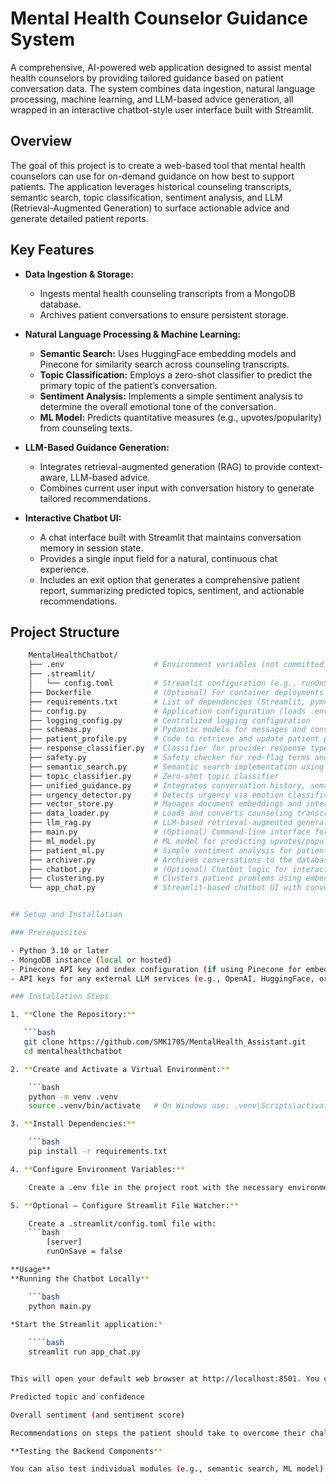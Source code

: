 # Mental Health Counselor Guidance System

A comprehensive, AI-powered web application designed to assist mental health counselors by providing tailored guidance based on patient conversation data. The system combines data ingestion, natural language processing, machine learning, and LLM-based advice generation, all wrapped in an interactive chatbot-style user interface built with Streamlit.

## Overview

The goal of this project is to create a web-based tool that mental health counselors can use for on-demand guidance on how best to support patients. The application leverages historical counseling transcripts, semantic search, topic classification, sentiment analysis, and LLM (Retrieval-Augmented Generation) to surface actionable advice and generate detailed patient reports.

## Key Features

- **Data Ingestion & Storage:**  
  - Ingests mental health counseling transcripts from a MongoDB database.
  - Archives patient conversations to ensure persistent storage.

- **Natural Language Processing & Machine Learning:**  
  - **Semantic Search:** Uses HuggingFace embedding models and Pinecone for similarity search across counseling transcripts.
  - **Topic Classification:** Employs a zero-shot classifier to predict the primary topic of the patient’s conversation.
  - **Sentiment Analysis:** Implements a simple sentiment analysis to determine the overall emotional tone of the conversation.
  - **ML Model:** Predicts quantitative measures (e.g., upvotes/popularity) from counseling texts.

- **LLM-Based Guidance Generation:**  
  - Integrates retrieval-augmented generation (RAG) to provide context-aware, LLM-based advice.
  - Combines current user input with conversation history to generate tailored recommendations.

- **Interactive Chatbot UI:**  
  - A chat interface built with Streamlit that maintains conversation memory in session state.
  - Provides a single input field for a natural, continuous chat experience.
  - Includes an exit option that generates a comprehensive patient report, summarizing predicted topics, sentiment, and actionable recommendations.

## Project Structure

```bash
    MentalHealthChatbot/
    ├── .env                    # Environment variables (not committed)
    ├── .streamlit/
    │   └── config.toml         # Streamlit configuration (e.g., runOnSave = false)
    ├── Dockerfile              # (Optional) For container deployments
    ├── requirements.txt        # List of dependencies (Streamlit, pymongo, torch, etc.)
    ├── config.py               # Application configuration (loads .env)
    ├── logging_config.py       # Centralized logging configuration
    ├── schemas.py              # Pydantic models for messages and conversations
    ├── patient_profile.py      # Code to retrieve and update patient profiles
    ├── response_classifier.py  # Classifier for provider response types
    ├── safety.py               # Safety checker for red-flag terms and protocols
    ├── semantic_search.py      # Semantic search implementation using embeddings and Pinecone
    ├── topic_classifier.py     # Zero-shot topic classifier
    ├── unified_guidance.py     # Integrates conversation history, semantic search, and LLM advice generation
    ├── urgency_detector.py     # Detects urgency via emotion classification
    ├── vector_store.py         # Manages document embeddings and interactions with Pinecone
    ├── data_loader.py          # Loads and converts counseling transcripts from MongoDB
    ├── llm_rag.py              # LLM-based retrieval-augmented generation for advice
    ├── main.py                 # (Optional) Command-line interface for testing components
    ├── ml_model.py             # ML model for predicting upvotes/popularity
    ├── patient_ml.py           # Simple sentiment analysis for patient messages
    ├── archiver.py             # Archives conversations to the database
    ├── chatbot.py              # (Optional) Chatbot logic for interactive sessions
    ├── clustering.py           # Clusters patient problems using embeddings
    └── app_chat.py             # Streamlit-based chatbot UI with conversation memory, exit button, and report generation


## Setup and Installation

### Prerequisites

- Python 3.10 or later
- MongoDB instance (local or hosted)
- Pinecone API key and index configuration (if using Pinecone for embeddings)
- API keys for any external LLM services (e.g., OpenAI, HuggingFace, or a local model)

### Installation Steps

1. **Clone the Repository:**

   ```bash
   git clone https://github.com/SMK1705/MentalHealth_Assistant.git
   cd mentalhealthchatbot

2. **Create and Activate a Virtual Environment:**

    ```bash
    python -m venv .venv
    source .venv/bin/activate   # On Windows use: .venv\Scripts\activate

3. **Install Dependencies:**

    ```bash
    pip install -r requirements.txt

4. **Configure Environment Variables:**

    Create a .env file in the project root with the necessary environment variables (e.g., MONGO_URI, GROQ_API_KEY, PINECONE_API_KEY, etc.).

5. **Optional – Configure Streamlit File Watcher:**

    Create a .streamlit/config.toml file with:
    ```bash
        [server]
        runOnSave = false

**Usage**
**Running the Chatbot Locally**

    ```bash
    python main.py
    
*Start the Streamlit application:*

    ````bash
    streamlit run app_chat.py


This will open your default web browser at http://localhost:8501. You can then interact with the chatbot by typing messages into the input field. The conversation history is displayed dynamically, and clicking the "Exit Conversation and Show Report" button generates a detailed patient report that includes:

Predicted topic and confidence

Overall sentiment (and sentiment score)

Recommendations on steps the patient should take to overcome their challenges

**Testing the Backend Components**

You can also test individual modules (e.g., semantic search, ML model) by running their respective scripts (e.g., main.py, ml_model.py) or by using unit tests if available.